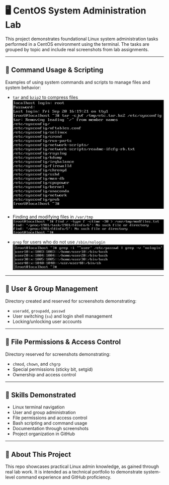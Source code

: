 # 🖥️ CentOS System Administration Lab

This project demonstrates foundational Linux system administration tasks performed in a CentOS environment using the terminal. The tasks are grouped by topic and include real screenshots from lab assignments.

---

## 📂 Command Usage & Scripting

Examples of using system commands and scripts to manage files and system behavior:

- `tar` and `bzip2` to compress files  
  ![Tar bzip2](command-usage-scripting/tar-bzip2.png)

- Finding and modifying files in `/var/tmp`  
  ![var tmp modfiles](command-usage-scripting/var-tmp-modfiles.png)

- `grep` for users who do not use `/sbin/nologin`  
  ![Grep users](command-usage-scripting/grep-users-without-nologin.png)

---

## 👥 User & Group Management

Directory created and reserved for screenshots demonstrating:

- `useradd`, `groupadd`, `passwd`
- User switching (`su`) and login shell management
- Locking/unlocking user accounts

---

## 🔐 File Permissions & Access Control

Directory reserved for screenshots demonstrating:

- `chmod`, `chown`, and `chgrp`
- Special permissions (sticky bit, setgid)
- Ownership and access control

---

## 🧠 Skills Demonstrated

- Linux terminal navigation
- User and group administration
- File permissions and access control
- Bash scripting and command usage
- Documentation through screenshots
- Project organization in GitHub

---

## 💼 About This Project

This repo showcases practical Linux admin knowledge, as gained through real lab work. It is intended as a technical portfolio to demonstrate system-level command experience and GitHub proficiency.
